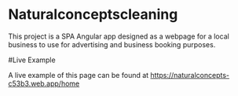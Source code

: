 # Naturalconceptscleaning

This project is a SPA Angular app designed as a webpage for a local business to use for advertising and business booking purposes.


#Live Example

A live example of this page can be found at https://naturalconcepts-c53b3.web.app/home
